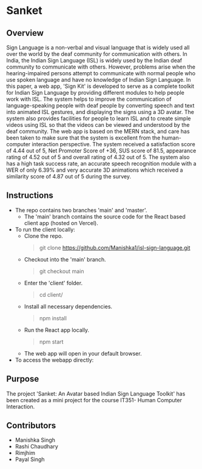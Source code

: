 # Sanket

## Overview 
Sign Language is a non-verbal and visual language that is widely used all over the world by the deaf community for communication with others. In India, the Indian Sign Language (ISL) is widely used by the Indian deaf community to communicate with others. However, problems arise when the hearing-impaired persons attempt to communicate with normal people who use spoken language and have no knowledge of Indian Sign Language. In this paper, a web app, 'Sign Kit' is developed to serve as a complete toolkit for Indian Sign Language by providing different modules to help people work with ISL. The system helps to improve the communication of language-speaking people with deaf people by converting speech and text into animated ISL gestures, and displaying the signs using a 3D avatar. The system also provides facilities for people to learn ISL and to create simple videos using ISL so that the videos can be viewed and understood by the deaf community. The web app is based on the MERN stack, and care has been taken to make sure that the system is excellent from the human-computer interaction perspective. The system received a satisfaction score of 4.44 out of 5, Net Promoter Score of +36, SUS score of 81.5, appearance rating of 4.52 out of 5 and overall rating of 4.32 out of 5. The system also has a high task success rate, an accurate speech recognition module with a WER of only 6.39\% and very accurate 3D animations which received a similarity score of 4.87 out of 5 during the survey.

## Instructions
- The repo contains two branches 'main' and 'master'. 
  - The 'main' branch contains the source code for the React based client app (hosted on Vercel).  
- To run the client locally:
  - Clone the repo.
    > git clone https://github.com/Manishka1/isl-sign-language.git
  - Checkout into the 'main' branch.
    > git checkout main
  - Enter the 'client' folder.
    > cd client/
  - Install all necessary dependencies.
    > npm install
  - Run the React app locally.
    > npm start
  - The web app will open in your default browser.
- To access the webapp directly:
  > 
  
## Purpose  
The project 'Sanket: An Avatar based Indian Sign Language Toolkit' has been created as a mini project for the course IT351- Human Computer Interaction. 

## Contributors  
- Manishka Singh 
- Rashi Chaudhary
- Rimjhim
- Payal Singh
